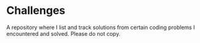 # Challenges

A repository where I list and track solutions from certain coding problems I encountered and solved.
Please do not copy.
